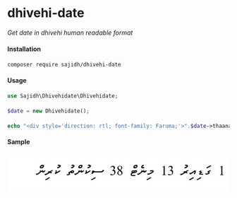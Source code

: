 # dhivehi-date

_Get date in dhivehi human readable format_

#### Installation

```
composer require sajidh/dhivehi-date
```

#### Usage

```php
use Sajidh\Dhivehidate\Dhivehidate;

$date = new Dhivehidate();

echo "<div style='direction: rtl; font-family: Faruma;'>".$date->thaanadate("2020-10-24T18:36:16.000000Z")."\n </div>";
```
#### Sample

![alt text](https://github.com/ahmedsajidh/dhivehi_date/blob/main/sample/image.jpg?raw=true)
